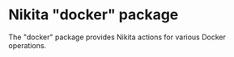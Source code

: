 
# Nikita "docker" package

The "docker" package provides Nikita actions for various Docker operations.
